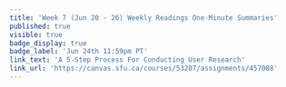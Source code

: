 ```yaml
---
title: 'Week 7 (Jun 20 - 26) Weekly Readings One-Minute Summaries'
published: true
visible: true
badge_display: true
badge_label: 'Jun 24th 11:59pm PT'
link_text: 'A 5-Step Process For Conducting User Research'
link_url: 'https://canvas.sfu.ca/courses/53207/assignments/457088'
---
```

